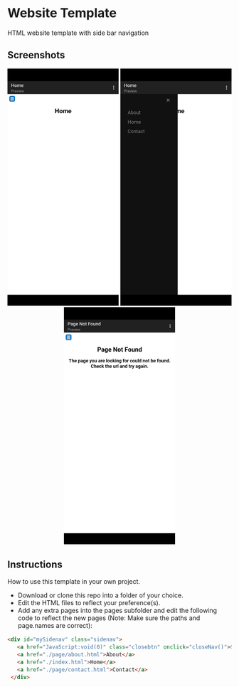 # Website Template
HTML website template with side bar navigation

## Screenshots

<div align="center">
<img src="/.github/assets/Screenshot_20230117-225152.png?" width="250px" alt="Screenshot_20230117-225152"> <img src="/.github/assets/Screenshot_20230117-225207.png?" width="250px" alt="Screenshot_20230117-225207"> <img src="/.github/assets/Screenshot_20230117-225226.png?" width="250px" alt="Screenshot_20230117-225226">
</div>

## Instructions
How to use this template in your own project.

 - Download or clone this repo into a folder of your choice.
 - Edit the HTML files to reflect your preference(s).
 - Add any extra pages into the pages subfolder and edit the following code to reflect the new pages (Note: Make sure the paths and page.names are correct):

 ```html
 <div id="mySidenav" class="sidenav">
    <a href="JavaScript:void(0)" class="closebtn" onclick="closeNav()">&times;</a>
    <a href="./page/about.html">About</a>
    <a href="./index.html">Home</a>
    <a href="./page/contact.html">Contact</a>
  </div>
```